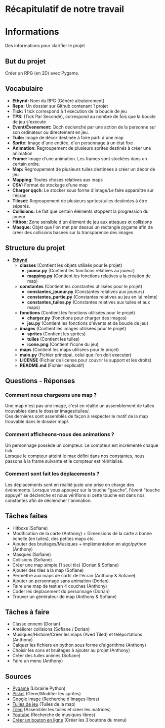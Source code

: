 # Récapitulatif de notre travail
# Informations
Des informations pour clarifier le projet
## But du projet
Créer un RPG (en 2D) avec Pygame. 
## Vocabulaire
- **Ethynd:** Nom du RPG (Généré aléatoirement)
- **Repo:** Un dossier sur Github contenant 1 projet
- **Tick:** 1 tick correspond à 1 execution de la boucle de jeu
- **TPS:** (Tick Par Seconde), correspond au nombre de fois que la boucle de jeu s'execute
- **Event/Évenement:** Qqch déclenché par une action de la personne sur son ordinateur ou directement en jeu.
- **Tuile:** Image de décor destinée à faire parti d'une map
- **Sprite:** Image d'une entitée, d'un personnage à un état fixe
- **Animation:** Regroupement de plusieurs sprites destinés à créer une animation
- **Frame:** Image d'une animation. Les frames sont stockées dans un certain ordre.
- **Map:** Regroupement de plusieurs tuiles destinées à créer un décor de jeu
- **Mapping:** Toutes choses relatives aux maps
- **CSV:** Format de stockage d'une map
- **Charger qqch:** Le stocker sous forme d'image/Le faire apparaître sur l'écran
- **Tileset:** Regroupement de plusieurs sprites/tuiles destinées à être séparés.
- **Collisions:** Le fait que certain éléments stoppent la progression du joueur
- **Hitbox:** Zone sensible d'un élément de jeu aux attaques et collisions
- **Masque:** Objet que l'on met par dessus un rectangle pygame afin de créer des collisions basées sur la transparence des images
## Structure du projet
- **[Ethynd](https://github.com/ProjetIsn2019/Ethynd)**
    - **classes** (Contient les objets utilisés pour le projet)
        - **joueur.py** (Contient les fonctions relatives au joueur)
        - **mapping.py** (Contient les fonctions relatives a la création de map)
    - **constantes** (Contient les constantes utilisées pour le projet)
        - **constantes_joueur.py** (Constantes relatives aux joueurs)
        - **constantes_partie.py** (Constantes relatives au jeu en lui même)
        - **constantes_tuiles.py** (Constantes relatives aux tuiles et aux maps)
    - **fonctions** (Contient les fonctions utilisées pour le projet)
        - **charger.py** (Fonctions pour charger des images)
        - **jeu.py** (Contient les fonctions d'évents et de boucle de jeu)
    - **images** (Contient les images utilisées pour le projet)
        - **sprites** (Contient les sprites)
        - **tuiles** (Contient les tuiles)
        - **icone.png** (Contient l'icone du jeu)
    - **maps** (Contient les maps utilisées pour le projet)
    - **main.py** (Fichier principal, celui que l'on doit executer)
    - **LICENSE** (Fichier de license pour couvrir le support et les droits)
    - **README.md** (Fichier explicatif)
## Questions - Réponses
### Comment nous chargeons une map ?
Une map n'est pas une image, c'est en réalité un assemblement de tuiles trouvables dans le dossier images/tuiles/.  
Ces dernières sont assemblés de façon à respecter le motif de la map trouvable dans le dossier map/.
### Comment afficheons-nous des animations ?
Un personnage possède un compteur. Le compteur est incrémenté chaque tick.  
Lorsque le compteur atteint le max défini dans nos constantes, nous passons à la frame suivante et le compteur est réinitialisé.
### Comment sont fait les déplacements ?
Les déplacements sont en réalité juste une prise en charge des évènements.
Lorsque vous appuyez sur la touche "gauche", l'évent "touche appuyé" se déclenche et nous vérifions si cette touche est dans nos constantes afin de déclencher l'animation.

## Tâches faites
- Hitboxs (Sofiane)
- Modification de la carte (Anthony) + Dimensions de la carte a bonne échelle (en tuiles), des petites maps etc.
- Ajouter des bruitages/Musiques + implémentation en algo/python (Anthony)
- Masques (Sofiane)
- Collisions (Sofiane)
- Créer une map simple (1 seul tile) (Dorian & Sofiane)
- Ajouter des tiles a la map (Sofiane)
- Permettre aux maps de sortir de l'écran (Anthony & Sofiane)
- Ajouter un personnage sans animation (Dorian)
- Faire une map de test en 4 couches (Anthony)
- Coder les deplacement du personnage (Dorian)
- Trouver un générateur de map (Anthony & Sofiane)

## Tâches à faire
- Classe ennemi (Dorian)
- Améliorer collisions (Sofiane / Dorian)
- Musiques/Histoire/Créer les maps (Aved Tiled) et téléportations (Anthony)
- Calquer les fichiers en python sous forme d'algorithme (Anthony)
- Choisir les sons et bruitages à ajouter au projet (Anthony)
- Créer des tuiles animés (Sofiane)
- Faire un menu (Anthony)

## Sources 
- [Pygame](https://www.pygame.org) (Librairie Python)
- [Piskel](https://www.piskelapp.com/) (Gérer/Modifier les sprites)
- [Google image](https://www.google.fr/imghp) (Recherche d'images libres)
- [Tuiles de jeu](https://opengameart.org/content/zelda-like-tilesets-and-sprites) (Tuiles de la map)
- [Tiled](https://www.mapeditor.org/) (Assembler les tuiles et créer les matrices)
- [Youtube](https://www.youtube.com/) (Recherche de musiques libres)
- [Créer un bouton en ligne](https://dabuttonfactory.com/fr/) (Créer les 3 boutons du menu)
